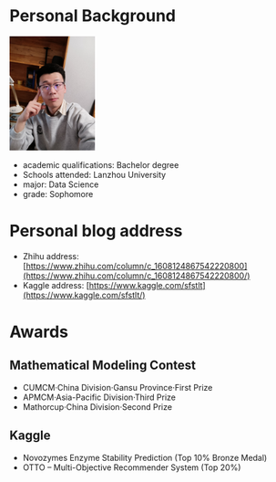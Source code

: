 # Personal Background

<img src="IMG_20230107_192232.jpg" width="150" height="200"/><br/>
* academic qualifications: Bachelor degree
* Schools attended: Lanzhou University
* major: Data Science
* grade: Sophomore

# Personal blog address

* Zhihu address: [https://www.zhihu.com/column/c_1608124867542220800](https://www.zhihu.com/column/c_1608124867542220800/)
* Kaggle address: [https://www.kaggle.com/sfstlt](https://www.kaggle.com/sfstlt/)

# Awards

## Mathematical Modeling Contest

* CUMCM·China Division·Gansu Province·First Prize
* APMCM·Asia-Pacific Division·Third Prize
* Mathorcup·China Division·Second Prize

## Kaggle

* Novozymes Enzyme Stability Prediction (Top 10% Bronze Medal)
* OTTO – Multi-Objective Recommender System (Top 20%)

